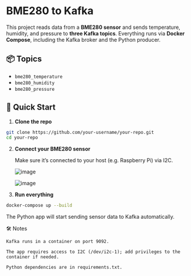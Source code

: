 # BME280 to Kafka

This project reads data from a **BME280 sensor** and sends temperature, humidity, and pressure to **three Kafka topics**. Everything runs via **Docker Compose**, including the Kafka broker and the Python producer.

## 📦 Topics

- `bme280_temperature`
- `bme280_humidity`
- `bme280_pressure`

## 🚀 Quick Start

1. **Clone the repo**

```bash
git clone https://github.com/your-username/your-repo.git
cd your-repo
```

2. **Connect your BME280 sensor**
   
    Make sure it’s connected to your host (e.g. Raspberry Pi) via I2C.

   ![image](https://github.com/user-attachments/assets/0e89b781-31d8-451b-9ad4-a3ed38d7075a)

   ![image](https://github.com/user-attachments/assets/2bb77206-13f8-4d04-8909-c2257a2ed93a)


4. **Run everything**
```bash
docker-compose up --build
```
The Python app will start sending sensor data to Kafka automatically.

🛠️ Notes

    Kafka runs in a container on port 9092.

    The app requires access to I2C (/dev/i2c-1); add privileges to the container if needed.

    Python dependencies are in requirements.txt.
